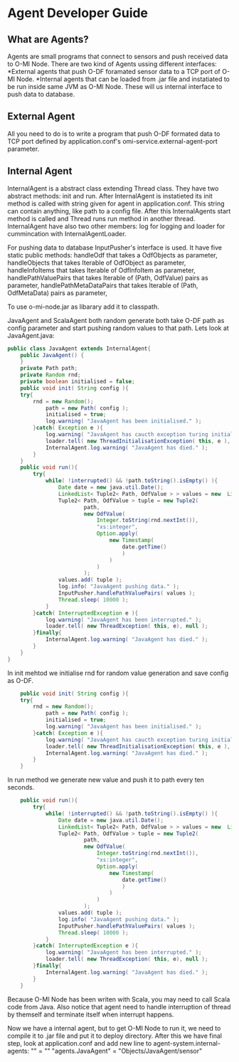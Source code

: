 Agent Developer Guide
=====================

What are Agents?
----------------
Agents are small programs that connect to sensors and push received data to
O-MI Node. 
There are two kind of Agents ussing different interfaces: 
*External agents that push O-DF foramated sensor data to a TCP port of O-MI
Node.
*Internal agents that can be loaded from .jar file and instatiated to be run
inside same JVM as O-MI Node. These will us internal interface to push data to
database.

External Agent
--------------
All you need to do is to write a program that push O-DF formated data to TCP
port defined by application.conf's omi-service.external-agent-port parameter.

Internal Agent
----------------
InternalAgent is a abstract class extending Thread class. They have two
abstract methods: init and run. After InternalAgent is instatieted its init
method is called with string given for agent in application.conf. This string can
contain anything, like path to a config file. After this InternalAgents start method is
called and Thread runs run method in another thread. InternalAgent have also
two other members: log for logging and loader for cummincation with
InternalAgentLoader. 

For pushing data to database InputPusher's interface is used. It have five
static public methods:
handleOdf that takes a OdfObjects as parameter,
handleObjects that takes Iterable of OdfObject as parameter,
handleInfoItems that takes Iterable of OdfInfoItem as parameter,
handlePathValuePairs that takes Iterable of (Path, OdfValue) pairs as parameter,
handlePathMetaDataPairs that takes Iterable of (Path, OdfMetaData) pairs as parameter,

To use o-mi-node.jar as libarary add it to classpath.

JavaAgent and ScalaAgent both random generate both take O-DF path as config
parameter and start pushing random values to that path.
Lets look at JavaAgent.java:
```java
public class JavaAgent extends InternalAgent{
    public JavaAgent() { 
    }
    private Path path;
    private Random rnd;
    private boolean initialised = false;
    public void init( String config ){
	try{
	    rnd = new Random();
            path = new Path( config );
            initialised = true;
            log.warning( "JavaAgent has been initialised." );
        }catch( Exception e ){
            log.warning( "JavaAgent has caucth exception turing initialisation." );
            loader.tell( new ThreadInitialisationException( this, e ), null );
            InternalAgent.log.warning( "JavaAgent has died." );
        }
    }
    public void run(){
        try{
            while( !interrupted() && !path.toString().isEmpty() ){
                Date date = new java.util.Date();
                LinkedList< Tuple2< Path, OdfValue > > values = new  LinkedList< Tuple2< Path, OdfValue > >();
                Tuple2< Path, OdfValue > tuple = new Tuple2(
                        path,
                        new OdfValue(
                            Integer.toString(rnd.nextInt()), 
                            "xs:integer",
                            Option.apply( 
                                new Timestamp( 
                                    date.getTime() 
                                    ) 
                                ) 
                            ) 
                        ); 
                values.add( tuple );
                log.info( "JavaAgent pushing data." );
                InputPusher.handlePathValuePairs( values );
                Thread.sleep( 10000 );
            }
        }catch( InterruptedException e ){
            log.warning( "JavaAgent has been interrupted." );
            loader.tell( new ThreadException( this, e), null );
        }finally{
            InternalAgent.log.warning( "JavaAgent has died." );
        }
    }
}
```

In init mehtod we initialise rnd for random value generation and save config
as O-DF.

```java
    public void init( String config ){
	try{
	    rnd = new Random();
            path = new Path( config );
            initialised = true;
            log.warning( "JavaAgent has been initialised." );
        }catch( Exception e ){
            log.warning( "JavaAgent has caucth exception turing initialisation." );
            loader.tell( new ThreadInitialisationException( this, e ), null );
            InternalAgent.log.warning( "JavaAgent has died." );
        }
    }
```

In run method we generate new value and push it to path every ten seconds.
```java
    public void run(){
        try{
            while( !interrupted() && !path.toString().isEmpty() ){
                Date date = new java.util.Date();
                LinkedList< Tuple2< Path, OdfValue > > values = new  LinkedList< Tuple2< Path, OdfValue > >();
                Tuple2< Path, OdfValue > tuple = new Tuple2(
                        path,
                        new OdfValue(
                            Integer.toString(rnd.nextInt()), 
                            "xs:integer",
                            Option.apply( 
                                new Timestamp( 
                                    date.getTime() 
                                    ) 
                                ) 
                            ) 
                        ); 
                values.add( tuple );
                log.info( "JavaAgent pushing data." );
                InputPusher.handlePathValuePairs( values );
                Thread.sleep( 10000 );
            }
        }catch( InterruptedException e ){
            log.warning( "JavaAgent has been interrupted." );
            loader.tell( new ThreadException( this, e), null );
        }finally{
            InternalAgent.log.warning( "JavaAgent has died." );
        }
    }
```

Because O-MI Node has been writen with Scala, you may need to call Scala
code from Java. Also notice that agent need to handle interruption of thread
by themself and terminate itself when interrupt happens.

Now we have a internal agent, but to get O-MI Node to run it, we need to
compile it to .jar file and put it to deploy directory. After this we have
final step, look at application.conf and add new line to
agent-system.internal-agents: 
"<classname of agent>" = "<config string>"
"agents.JavaAgent" = "Objects/JavaAgent/sensor"


